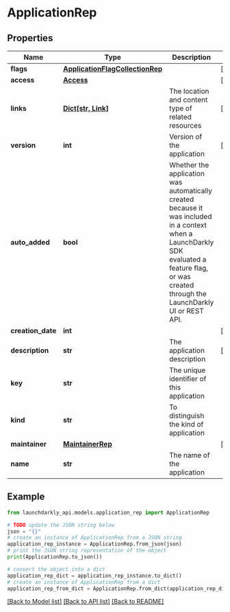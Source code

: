 # ApplicationRep


## Properties

Name | Type | Description | Notes
------------ | ------------- | ------------- | -------------
**flags** | [**ApplicationFlagCollectionRep**](ApplicationFlagCollectionRep.md) |  | [optional] 
**access** | [**Access**](Access.md) |  | [optional] 
**links** | [**Dict[str, Link]**](Link.md) | The location and content type of related resources | [optional] 
**version** | **int** | Version of the application | [optional] 
**auto_added** | **bool** | Whether the application was automatically created because it was included in a context when a LaunchDarkly SDK evaluated a feature flag, or was created through the LaunchDarkly UI or REST API. | 
**creation_date** | **int** |  | [optional] 
**description** | **str** | The application description | [optional] 
**key** | **str** | The unique identifier of this application | 
**kind** | **str** | To distinguish the kind of application | 
**maintainer** | [**MaintainerRep**](MaintainerRep.md) |  | [optional] 
**name** | **str** | The name of the application | 

## Example

```python
from launchdarkly_api.models.application_rep import ApplicationRep

# TODO update the JSON string below
json = "{}"
# create an instance of ApplicationRep from a JSON string
application_rep_instance = ApplicationRep.from_json(json)
# print the JSON string representation of the object
print(ApplicationRep.to_json())

# convert the object into a dict
application_rep_dict = application_rep_instance.to_dict()
# create an instance of ApplicationRep from a dict
application_rep_from_dict = ApplicationRep.from_dict(application_rep_dict)
```
[[Back to Model list]](../README.md#documentation-for-models) [[Back to API list]](../README.md#documentation-for-api-endpoints) [[Back to README]](../README.md)


